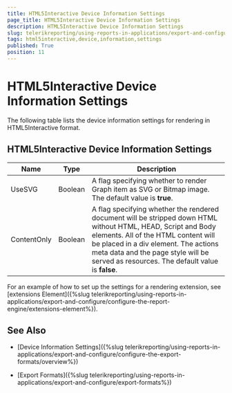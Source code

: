 ```yaml
---
title: HTML5Interactive Device Information Settings
page_title: HTML5Interactive Device Information Settings 
description: HTML5Interactive Device Information Settings
slug: telerikreporting/using-reports-in-applications/export-and-configure/configure-the-export-formats/html5interactive-device-information-settings
tags: html5interactive,device,information,settings
published: True
position: 11
---
```

<style>
table th:first-of-type {
    width: 15%;
}
table th:nth-of-type(2) {
    width: 10%;
}
table th:nth-of-type(3) {
    width: 75%;
}
</style>

# HTML5Interactive Device Information Settings

The following table lists the device information settings for rendering in HTML5Interactive format.

## HTML5Interactive Device Information Settings

|__Name__|__Type__|__Description__|
| ------ | ------ | ------ |
|UseSVG|Boolean|A flag specifying whether to render Graph item as SVG or Bitmap image. The default value is __true__.|
|ContentOnly|Boolean|A flag specifying whether the rendered document will be stripped down HTML without HTML, HEAD, Script and Body elements. All of the HTML content will be placed in a div element. The actions meta data and the page style will be served as resources. The default value is __false__.|

For an example of how to set up the settings for a rendering extension, see [extensions Element]({%slug telerikreporting/using-reports-in-applications/export-and-configure/configure-the-report-engine/extensions-element%}). 

## See Also

* [Device Information Settings]({%slug telerikreporting/using-reports-in-applications/export-and-configure/configure-the-export-formats/overview%})

* [Export Formats]({%slug telerikreporting/using-reports-in-applications/export-and-configure/export-formats%})
